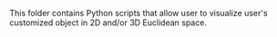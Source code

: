 This folder contains Python scripts that allow user to visualize user's customized object in 2D and/or 3D Euclidean space.
